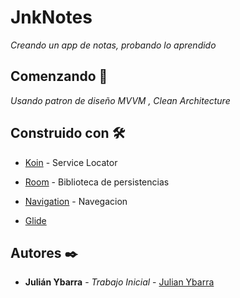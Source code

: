 # JnkNotes

_Creando un app de notas, probando lo aprendido_

## Comenzando 🚀
_Usando patron de diseño MVVM , Clean Architecture_

## Construido con 🛠️

* [Koin](https://insert-koin.io/) - Service Locator

* [Room](https://developer.android.com/topic/libraries/architecture/room) - Biblioteca de persistencias
* [Navigation](https://developer.android.com/guide/navigation/navigation-getting-started) - Navegacion

* [Glide](https://bumptech.github.io/glide/)


## Autores ✒️

* **Julián Ybarra** - *Trabajo Inicial* - [Julian Ybarra](https://github.com/JulianYbarra)
